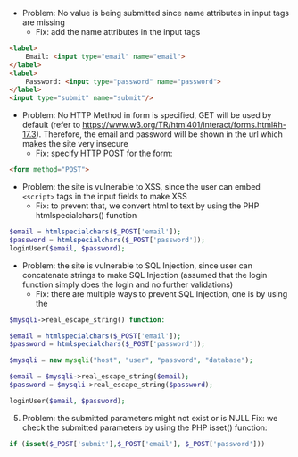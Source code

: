 - Problem: No value is being submitted since name attributes in input tags are missing 
  - Fix: add the name attributes in the input tags
```html
<label>
    Email: <input type="email" name="email">
</label>
<label>
    Password: <input type="password" name="password">
</label>
<input type="submit" name="submit"/>
```
- Problem: No HTTP Method in form is specified, GET will be used by default (refer to https://www.w3.org/TR/html401/interact/forms.html#h-17.3). Therefore, the email and password will be shown in the url which makes the site very insecure
  - Fix: specify HTTP POST for the form:
```html
<form method="POST">
```
- Problem: the site is vulnerable to XSS, since the user can embed `<script>` tags in the input fields to make XSS
  - Fix: to prevent that, we convert html to text by using the PHP htmlspecialchars() function
```php
$email = htmlspecialchars($_POST['email']);
$password = htmlspecialchars($_POST['password']);
loginUser($email, $password);
```
- Problem: the site is vulnerable to SQL Injection, since user can concatenate strings to make SQL Injection (assumed that the login function simply does the login and no further validations)
  - Fix: there are multiple ways to prevent SQL Injection, one is by using the 
```php
$mysqli->real_escape_string() function:

$email = htmlspecialchars($_POST['email']);
$password = htmlspecialchars($_POST['password']);

$mysqli = new mysqli("host", "user", "password", "database");

$email = $mysqli->real_escape_string($email);
$password = $mysqli->real_escape_string($password);

loginUser($email, $password);
```
5. Problem: the submitted parameters might not exist or is NULL
Fix: we check the submitted parameters by using the PHP isset() function:
```php
if (isset($_POST['submit'],$_POST['email'], $_POST['password']))
```
